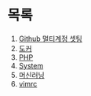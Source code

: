 <html>
  <head>

  </head>
  <body>
    <h1>목록</h1>
    <ol>
      <li><a href="https://jhjjang.github.io/github/">Github 멀티계정 셋팅</a></li>
      <li><a href="https://jhjjang.github.io/docker/">도커</li>
      <li><a href="http://jhjjang.github.io/php/">PHP</a></li>
      <li><a href="http://jhjjang.github.io/system/">System</a></li>
      <li><a href="https://jhjjang.github.io/machine-learning/">머신러닝</a></li>
      <li><a href="https://jhjjang.github.io/vimrc/">vimrc</a></li>
    </ol>
</body>
</html>
